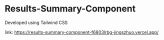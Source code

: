 # Results-Summary-Component

Developed using Tailwind CSS

link: https://results-summary-component-f6803lrbg-jingszhuo.vercel.app/
